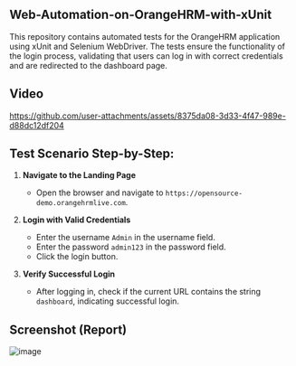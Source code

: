 ## Web-Automation-on-OrangeHRM-with-xUnit

This repository contains automated tests for the OrangeHRM application using xUnit and Selenium WebDriver. The tests ensure the functionality of the login process, validating that users can log in with correct credentials and are redirected to the dashboard page.

## Video

https://github.com/user-attachments/assets/8375da08-3d33-4f47-989e-d88dc12df204

## Test Scenario Step-by-Step:

1. **Navigate to the Landing Page**
   - Open the browser and navigate to `https://opensource-demo.orangehrmlive.com`.

2. **Login with Valid Credentials**
   - Enter the username `Admin` in the username field.
   - Enter the password `admin123` in the password field.
   - Click the login button.

3. **Verify Successful Login**
   - After logging in, check if the current URL contains the string `dashboard`, indicating successful login.

## Screenshot (Report)

![image](https://github.com/user-attachments/assets/cd1afd04-8a8f-4ee7-b7d5-26260841a1e4)

